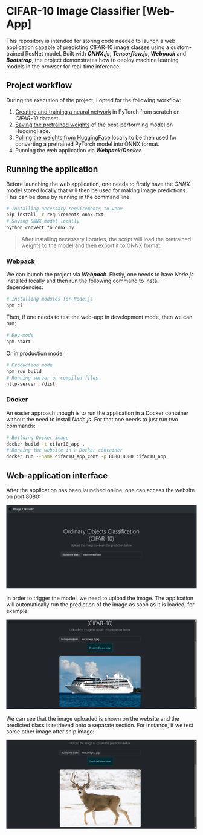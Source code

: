 # CIFAR-10 Image Classifier [Web-App]

This repository is intended for storing code needed to launch a web application capable of predicting CIFAR-10 image classes using a custom-trained ResNet model. Built with ***ONNX.js***, ***Tensorflow.js***, ***Webpack*** and ***Bootstrap***, the project demonstrates how to deploy machine learning models in the browser for real-time inference.

## Project workflow

During the execution of the project, I opted for the following workflow:

1. [Creating and training a neural network](./nn_dev/) in PyTorch from scratch on *CIFAR-10* dataset.
2. [Saving the pretrained weights](./nn_dev/huggingface/cnn_model/) of the best-performing model on HuggingFace.
3. [Pulling the weights from HuggingFace](./convert_to_onnx.py) locally to be then used for converting a pretrained PyTorch model into ONNX format.
4. Running the web application via ***Webpack***/***Docker***.

## Running the application

Before launching the web application, one needs to firstly have the *ONNX* model stored locally that will then be used for making image predictions. This can be done by running in the command line:

```bash
# Installing necessary requirements to venv
pip install -r requirements-onnx.txt
# Saving ONNX model locally
python convert_to_onnx.py
```
> After installing necessary libraries, the script will load the pretrained weights to the model and then export it to ONNX format.

### Webpack

We can launch the project via ***Webpack***. Firstly, one needs to have *Node.js* installed locally and then run the following command to install dependencies:

```bash
# Installing modules for Node.js
npm ci
```

Then, if one needs to test the web-app in development mode, then we can run:

```bash
# Dev-mode
npm start
```

Or in production mode:

```bash
# Production mode
npm run build
# Running server on compiled files
http-server ./dist
```

### Docker

An easier approach though is to run the application in a Docker container without the need to install *Node.js*. For that one needs to just run two commands:

```bash
# Building Docker image
docker build -t cifar10_app .
# Running the website in a Docker container
docker run --name cifar10_app_cont -p 8080:8080 cifar10_app
```

## Web-application interface

After the application has been launched online, one can access the website on port 8080:

![website_launch](./website_images/website_launch.jpg)

In order to trigger the model, we need to upload the image. The application will automatically run the prediction of the image as soon as it is loaded, for example:

![ship_image_prediction](./website_images/ship_image_prediction.jpg)

We can see that the image uploaded is shown on the website and the predicted class is retrieved onto a separate section. For instance, if we test some other image after ship image:

![deer_image_prediction](./website_images/deer_image_prediction.jpg)
